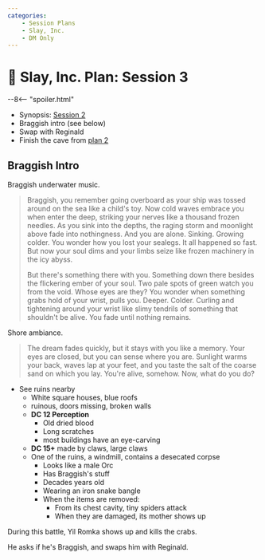 ```yaml
---
categories:
    - Session Plans
    - Slay, Inc.
    - DM Only
---
```


# 🔐 Slay, Inc. Plan: Session 3

--8<-- "spoiler.html"

- Synopsis: [Session 2](../sessions/session-2.md)
- Braggish intro (see below)
- Swap with Reginald
- Finish the cave from [plan 2](plan-2.md)

## Braggish Intro

Braggish underwater music.

> Braggish, you remember going overboard as your ship was tossed around on the sea like a child's toy. Now cold waves embrace you when enter the deep, striking your nerves like a thousand frozen needles. As you sink into the depths, the raging storm and moonlight above fade into nothingness. And you are alone. Sinking. Growing colder. You wonder how you lost your sealegs. It all happened so fast. But now your soul dims and your limbs seize like frozen machinery in the icy abyss.
>
> But there's something there with you. Something down there besides the flickering ember of your soul. Two pale spots of green watch you from the void. Whose eyes are they? You wonder when something grabs hold of your wrist, pulls you. Deeper. Colder. Curling and tightening around your wrist like slimy tendrils of something that shouldn't be alive. You fade until nothing remains.

Shore ambiance.

> The dream fades quickly, but it stays with you like a memory. Your eyes are closed, but you can sense where you are. Sunlight warms your back, waves lap at your feet, and you taste the salt of the coarse sand on which you lay. You're alive, somehow. Now, what do you do?

- See ruins nearby
  - White square houses, blue roofs
  - ruinous, doors missing, broken walls
  - **DC 12 Perception**
    - Old dried blood
    - Long scratches
    - most buildings have an eye-carving
  - **DC 15+** made by claws, large claws
  - One of the ruins, a windmill, contains a desecated corpse
    - Looks like a male Orc
    - Has Braggish's stuff
    - Decades years old
    - Wearing an iron snake bangle
    - When the items are removed:
      - From its chest cavity, tiny spiders attack
      - When they are damaged, its mother shows up

During this battle, Yil Romka shows up and kills the crabs.

He asks if he's Braggish, and swaps him with Reginald.
